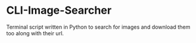 # CLI-Image-Searcher
Terminal script written in Python to search for images and download them too along with their url.
